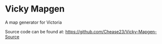 # Vicky Mapgen
 A map generator for Victoria


 Source code can be found at: https://github.com/Chease23/Vicky-Mapgen-Source